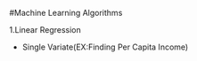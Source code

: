 #Machine Learning Algorithms

1.Linear Regression
   * Single Variate(EX:Finding Per Capita Income)
